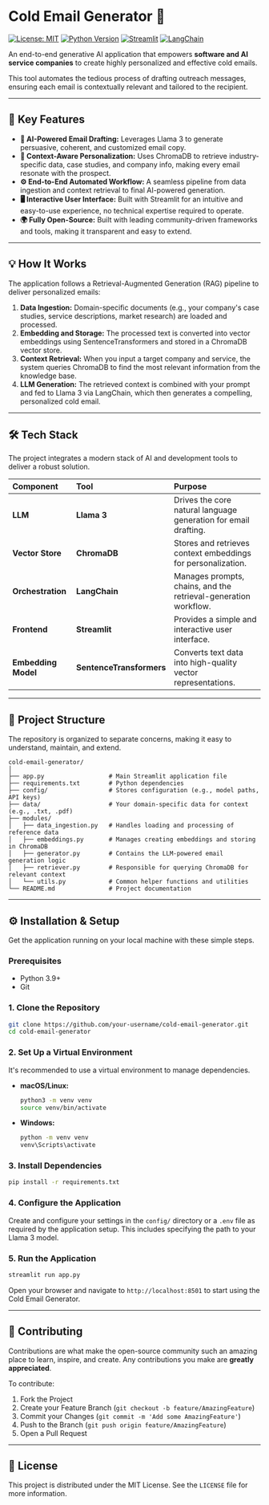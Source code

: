 
# Cold Email Generator 🤖

[![License: MIT](https://img.shields.io/badge/License-MIT-yellow.svg)](https://opensource.org/licenses/MIT)
[![Python Version](https://img.shields.io/badge/python-3.9+-blue.svg)](https://www.python.org/downloads/)
[![Streamlit](https://img.shields.io/badge/built%20with-Streamlit-ff69b4.svg)](https://streamlit.io)
[![LangChain](https://img.shields.io/badge/powered%20by-LangChain-purple.svg)](https://www.langchain.com/)

An end-to-end generative AI application that empowers **software and AI service companies** to create highly personalized and effective cold emails.

This tool automates the tedious process of drafting outreach messages, ensuring each email is contextually relevant and tailored to the recipient.

---

## 🚀 Key Features

*   **🧠 AI-Powered Email Drafting:** Leverages Llama 3 to generate persuasive, coherent, and customized email copy.
*   **🎯 Context-Aware Personalization:** Uses ChromaDB to retrieve industry-specific data, case studies, and company info, making every email resonate with the prospect.
*   **⚙️ End-to-End Automated Workflow:** A seamless pipeline from data ingestion and context retrieval to final AI-powered generation.
*   **🖥️ Interactive User Interface:** Built with Streamlit for an intuitive and easy-to-use experience, no technical expertise required to operate.
*   **🌍 Fully Open-Source:** Built with leading community-driven frameworks and tools, making it transparent and easy to extend.

---

## 💡 How It Works

The application follows a Retrieval-Augmented Generation (RAG) pipeline to deliver personalized emails:

1.  **Data Ingestion:** Domain-specific documents (e.g., your company's case studies, service descriptions, market research) are loaded and processed.
2.  **Embedding and Storage:** The processed text is converted into vector embeddings using SentenceTransformers and stored in a ChromaDB vector store.
3.  **Context Retrieval:** When you input a target company and service, the system queries ChromaDB to find the most relevant information from the knowledge base.
4.  **LLM Generation:** The retrieved context is combined with your prompt and fed to Llama 3 via LangChain, which then generates a compelling, personalized cold email.

---

## 🛠️ Tech Stack

The project integrates a modern stack of AI and development tools to deliver a robust solution.

| Component | Tool | Purpose |
| :--- | :--- | :--- |
| **LLM** | **Llama 3** | Drives the core natural language generation for email drafting. |
| **Vector Store** | **ChromaDB** | Stores and retrieves context embeddings for personalization. |
| **Orchestration** | **LangChain** | Manages prompts, chains, and the retrieval-generation workflow. |
| **Frontend** | **Streamlit** | Provides a simple and interactive user interface. |
| **Embedding Model** | **SentenceTransformers**| Converts text data into high-quality vector representations. |

---

## 📂 Project Structure

The repository is organized to separate concerns, making it easy to understand, maintain, and extend.

```plaintext
cold-email-generator/
│
├── app.py                  # Main Streamlit application file
├── requirements.txt        # Python dependencies
├── config/                 # Stores configuration (e.g., model paths, API keys)
├── data/                   # Your domain-specific data for context (e.g., .txt, .pdf)
├── modules/
│   ├── data_ingestion.py   # Handles loading and processing of reference data
│   ├── embeddings.py       # Manages creating embeddings and storing in ChromaDB
│   ├── generator.py        # Contains the LLM-powered email generation logic
│   ├── retriever.py        # Responsible for querying ChromaDB for relevant context
│   └── utils.py            # Common helper functions and utilities
└── README.md               # Project documentation
```

---

## ⚙️ Installation & Setup

Get the application running on your local machine with these simple steps.

### Prerequisites
*   Python 3.9+
*   Git

### 1. Clone the Repository
```bash
git clone https://github.com/your-username/cold-email-generator.git
cd cold-email-generator
```

### 2. Set Up a Virtual Environment
It's recommended to use a virtual environment to manage dependencies.
*   **macOS/Linux:**
    ```bash
    python3 -m venv venv
    source venv/bin/activate
    ```
*   **Windows:**
    ```bash
    python -m venv venv
    venv\Scripts\activate
    ```

### 3. Install Dependencies
```bash
pip install -r requirements.txt
```

### 4. Configure the Application
Create and configure your settings in the `config/` directory or a `.env` file as required by the application setup. This includes specifying the path to your Llama 3 model.

### 5. Run the Application
```bash
streamlit run app.py
```
Open your browser and navigate to `http://localhost:8501` to start using the Cold Email Generator.

---

## 🤝 Contributing

Contributions are what make the open-source community such an amazing place to learn, inspire, and create. Any contributions you make are **greatly appreciated**.

To contribute:
1.  Fork the Project
2.  Create your Feature Branch (`git checkout -b feature/AmazingFeature`)
3.  Commit your Changes (`git commit -m 'Add some AmazingFeature'`)
4.  Push to the Branch (`git push origin feature/AmazingFeature`)
5.  Open a Pull Request

---

## 📄 License

This project is distributed under the MIT License. See the `LICENSE` file for more information.
